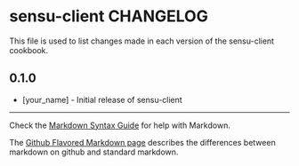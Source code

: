 sensu-client CHANGELOG
======================

This file is used to list changes made in each version of the sensu-client cookbook.

0.1.0
-----
- [your_name] - Initial release of sensu-client

- - -
Check the [Markdown Syntax Guide](http://daringfireball.net/projects/markdown/syntax) for help with Markdown.

The [Github Flavored Markdown page](http://github.github.com/github-flavored-markdown/) describes the differences between markdown on github and standard markdown.
